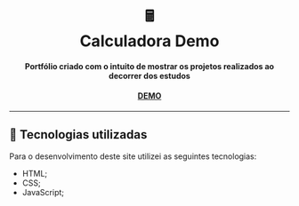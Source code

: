 <h1 align="center">
  🖩<br>Calculadora Demo
</h1>

<h4 align="center">
  Portfólio criado com o intuito de mostrar os projetos realizados ao decorrer dos estudos
</h4>

<h4 align="center"><a href="https://arturneri.github.io/calculadora-b-sica-Programa-o/">DEMO</a></h4>

---

## 💼 Tecnologias utilizadas

Para o desenvolvimento deste site utilizei as seguintes tecnologias:

- HTML;
- CSS;
- JavaScript;
